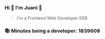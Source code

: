 ### Hi 👋 I&#39;m Juani 🦁

> I&#39;m a Frontend Web Developer SSR

### 📚 Minutes being a developer: 1839608
